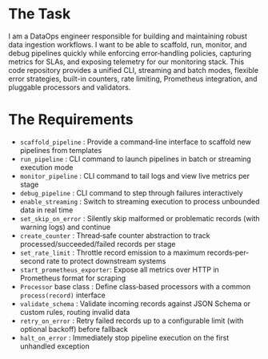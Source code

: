 # The Task

I am a DataOps engineer responsible for building and maintaining robust data ingestion workflows. I want to be able to scaffold, run, monitor, and debug pipelines quickly while enforcing error‐handling policies, capturing metrics for SLAs, and exposing telemetry for our monitoring stack. This code repository provides a unified CLI, streaming and batch modes, flexible error strategies, built-in counters, rate limiting, Prometheus integration, and pluggable processors and validators.

# The Requirements

* `scaffold_pipeline`    : Provide a command‐line interface to scaffold new pipelines from templates  
* `run_pipeline`          : CLI command to launch pipelines in batch or streaming execution mode  
* `monitor_pipeline`      : CLI command to tail logs and view live metrics per stage  
* `debug_pipeline`        : CLI command to step through failures interactively  
* `enable_streaming`      : Switch to streaming execution to process unbounded data in real time  
* `set_skip_on_error`     : Silently skip malformed or problematic records (with warning logs) and continue  
* `create_counter`        : Thread‐safe counter abstraction to track processed/succeeded/failed records per stage  
* `set_rate_limit`        : Throttle record emission to a maximum records‐per‐second rate to protect downstream systems  
* `start_prometheus_exporter`: Expose all metrics over HTTP in Prometheus format for scraping  
* `Processor` base class   : Define class‐based processors with a common `process(record)` interface  
* `validate_schema`       : Validate incoming records against JSON Schema or custom rules, routing invalid data  
* `retry_on_error`        : Retry failed records up to a configurable limit (with optional backoff) before fallback  
* `halt_on_error`         : Immediately stop pipeline execution on the first unhandled exception  

